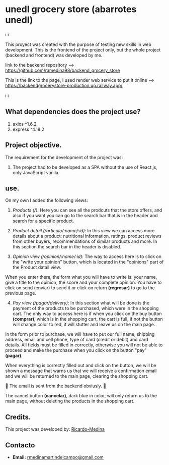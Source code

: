 # unedl grocery store (abarrotes unedl)
:information_source: :information_source: 

This proyect was created with the purpose of testing new skills 
in web development. This is the frontend of the project only, 
but the whole project (backend and frontend) was developed by me.

link to the backend repository --> https://github.com/ramedina98/backend_grocery_store

This is the link to the page, I used render web service to put it 
online --> https://backendgrocerystore-production.up.railway.app/

:information_source: :information_source: 

## What dependencies does the project use?

1. axios ^1.6.2
2. express ^4.18.2

## Project objective. 

The requirement for the development of the project was: 

1. The project had to be developed as a SPA without the use 
of React.js, only JavaScript vanila.

## use. 

On my own I added the following views: 

1. _Products (/)_: Here you can see all the prodcuts that the store offers, 
and also if you want you can go to the search bar that is in the header
and search for a specific product.

2. _Product detail (/articulo/:name/:id)_: In this view we can access more details about a product: nutritional information, ratings, product reviews from other buyers, recommendations of similar products and more. In this section the search bar in the header is disabled. 

3. _Opinion view (/opinion/:name/:id)_: The way to access here is to click on the "write your opinion" button, which is located in the "opinions" part of the Product datail view.

When you enter there, the form what you will have to write is: your name, give a title to the opinion, the score and your complete opinion. You have to click on send (enviar) to send it or click on return **(regresar)** to go to the previous page.

4. _Pay view (/pagar/delivery)_: In this section what will be done is the payment of the products to be purchased, which were in the shopping cart. The only way to access here is if when you click on the buy button **(comprar)**, which is in the shopping cart, the cart is full, if not the button will change color to red, it will stutter and leave us on the main page.

In the form prior to purchase, we will have to put our full name, shipping address, email and cell phone, type of card (credit or debit) and card details. All fields must be filled in correctly, otherwise you will not be able to proceed and make the purchase when you click on the button "pay" **(pagar)**. 

When everything is correctly filled out and click on the button, we will be shown a message that warns us that we will receive a confirmation email and we will be returned to the main page, clearing the shopping cart. 

:memo: The email is sent from the backend obviusly. :memo:

The cancel button **(cancelar)**, dark blue in color, will only return us to the main page, without deleting the products in the shopping cart.

## Credits.

This project was developed by: [Ricardo-Medina](https://porfoliowebpage-production.up.railway.app/)

## Contacto

- **Email:** rmedinamartindelcampo@gmail.com